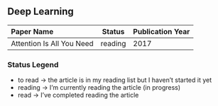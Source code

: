 ## Deep Learning

| Paper Name | Status | Publication Year |
|:--------------------------|-------------------|------|
| Attention Is All You Need | reading | 2017 |

###  Status Legend

- to read → the article is in my reading list but I haven’t started it yet 
- reading → I’m currently reading the article (in progress)
- read → I’ve completed reading the article
